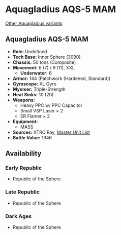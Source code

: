 # Aquagladius AQS-5 MAM

[Other Aquagladius variants](../aquagladius.md)

## Aquagladius AQS-5 MAM
- **Role:** Undefined
- **Tech Base:** Inner Sphere (3090)
- **Chassis:** 50 tons (Composite)
- **Movement:** 6 (7) / 9 (11), XXL
  - **Underwater:** 6
- **Armor:** 144 (Patchwork (Hardened, Standard))
- **Gyroscope:** XL Gyro
- **Myomer:** Triple-Strength
- **Heat Sinks:** 10 (20)
- **Weapons:**
  - Heavy PPC w/ PPC Capacitor
  - Small VSP Laser × 2
  - ER Flamer × 2
- **Equipment:**
  - MASS
- **Sources:** XTRO Ray, [Master Unit List](http://masterunitlist.info/Unit/Details/8108/aquagladius-aqs-5-mam)
- **Battle Value:** 1946

## Availability

### Early Republic
- Republic of the Sphere

### Late Republic
- Republic of the Sphere

### Dark Ages
- Republic of the Sphere

